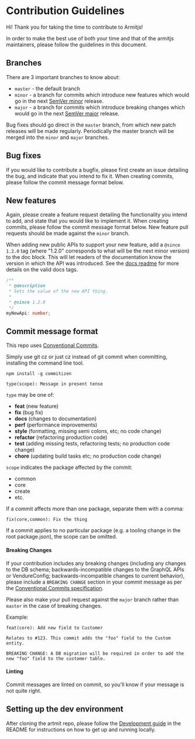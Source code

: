 # Contribution Guidelines

Hi! Thank you for taking the time to contribute to Armitjs!

In order to make the best use of both your time and that of the armitjs maintainers, please follow the guidelines in this document.

## Branches

There are 3 important branches to know about:

- `master` - the default branch
- `minor` - a branch for commits which introduce new features which would go in the next [SemVer minor](https://semver.org/) release.
- `major` - a branch for commits which introduce breaking changes which would go in the next [SemVer major](https://semver.org/) release.

Bug fixes should go direct in the `master` branch, from which new patch releases will be made regularly. Periodically the master branch will be merged into the `minor` and `major` branches.

## Bug fixes

If you would like to contribute a bugfix, please first create an issue detailing the bug, and indicate that you intend to fix it. When creating commits, please follow the commit message format below.

## New features

Again, please create a feature request detailing the functionality you intend to add, and state that you would like to implement it. When creating commits, please follow the commit message format below. New feature pull requests should be made against the `minor` branch.

When adding new public APIs to support your new feature, add a `@since 1.2.0` tag (where "1.2.0" corresponds to what will be the next minor version) to the doc block. This will let readers of the documentation know the version in which the API was introduced. See the [docs readme](./docs/README.md) for more details on the valid docs tags.

```TypeScript
/**
 * @description
 * Sets the value of the new API thing.
 *
 * @since 1.2.0
 */
myNewApi: number;
```

## Commit message format

This repo uses [Conventional Commits](https://www.conventionalcommits.org).

Simply use git cz or just cz instead of git commit when committing, installing the command line tool.

```
npm install -g commitizen

```

```
type(scope): Message in present tense
```

`type` may be one of:

- **feat** (new feature)
- **fix** (bug fix)
- **docs** (changes to documentation)
- **perf** (performance improvements)
- **style** (formatting, missing semi colons, etc; no code change)
- **refactor** (refactoring production code)
- **test** (adding missing tests, refactoring tests; no production code change)
- **chore** (updating build tasks etc; no production code change)

`scope` indicates the package affected by the commit:

- common
- core
- create
- etc.

If a commit affects more than one package, separate them with a comma:

```
fix(core,common): Fix the thing
```

If a commit applies to no particular package (e.g. a tooling change in the root package.json), the scope can be omitted.

#### Breaking Changes

If your contribution includes any breaking changes (including any changes to the DB schema; backwards-incompatible changes to the GraphQL APIs or VendureConfig; backwards-incompatible changes to current behavior), please include a `BREAKING CHANGE` section in your commit message as per the [Conventional Commits specification](https://www.conventionalcommits.org/en/v1.0.0/#commit-message-with-both-and-breaking-change-footer).

Please also make your pull request against the `major` branch rather than `master` in the case of breaking changes.

Example:

```
feat(core): Add new field to Customer

Relates to #123. This commit adds the "foo" field to the Custom entity.

BREAKING CHANGE: A DB migration will be required in order to add the new "foo" field to the customer table.
```

#### Linting

Commit messages are linted on commit, so you'll know if your message is not quite right.

## Setting up the dev environment

After cloning the artmit repo, please follow the [Development guide](https://github.com/armitjs/armit/blob/master/README.md#development) in the README for instructions on how to get up and running locally.
